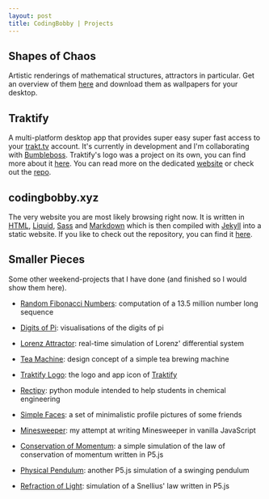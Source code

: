 ```yaml
---
layout: post
title: CodingBobby | Projects
---
```


## Shapes of Chaos
Artistic renderings of mathematical structures, attractors in particular.
Get an overview of them [here](chaotic-shapes) and download them as wallpapers for your desktop.

## Traktify
A multi-platform desktop app that provides super easy super fast access to your [trakt.tv](https://trakt.tv) account.
It's currently in development and I'm collaborating with [Bumbleboss](https://bumbleboss.xyz).
Traktify's logo was a project on its own, you can find more about it [here](traktify-logo).
You can read more on the dedicated [website](/traktify) or check out the [repo](https://github.com/CodingBobby/traktify).

## codingbobby.xyz
The very website you are most likely browsing right now.
It is written in [HTML](https://html.spec.whatwg.org/), [Liquid](https://shopify.github.io/liquid/), [Sass](https://sass-lang.com/) and [Markdown](https://daringfireball.net/projects/markdown/) which is then compiled with [Jekyll](https://jekyllrb.com/) into a static website.
If you like to check out the repository, you can find it [here](https://github.com/CodingBobby/codingbobby.github.io).

## Smaller Pieces
Some other weekend-projects that I have done (and finished so I would show them here).

- [Random Fibonacci Numbers](random-fibonacci):
  computation of a 13.5 million number long sequence

- [Digits of Pi](pi-graphics):
  visualisations of the digits of pi

- [Lorenz Attractor](lorenz-attractor):
  real-time simulation of Lorenz' differential system

- [Tea Machine](tea-machine):
  design concept of a simple tea brewing machine

- <span id="small-traktify">[Traktify Logo](traktify-logo)</span>:
  the logo and app icon of [Traktify](#traktify)

- [Rectipy](https://github.com/CodingBobby/rectipy):
  python module intended to help students in chemical engineering

- [Simple Faces](simple-faces):
  a set of minimalistic profile pictures of some friends

- [Minesweeper](minesweeper):
  my attempt at writing Minesweeper in vanilla JavaScript

- [Conservation of Momentum](algebrarium-momentum):
  a simple simulation of the law of conservation of momentum written in P5.js

- [Physical Pendulum](algebrarium-pendulum):
  another P5.js simulation of a swinging pendulum

- [Refraction of Light](algebrarium-refraction):
  simulation of a Snellius' law written in P5.js
